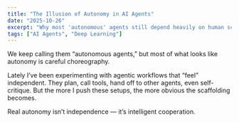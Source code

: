 ```yaml
---
title: "The Illusion of Autonomy in AI Agents"
date: "2025-10-26"
excerpt: "Why most 'autonomous' agents still depend heavily on human scaffolding."
tags: ["AI Agents", "Deep Learning"]
---
```


We keep calling them “autonomous agents,” but most of what looks like autonomy is careful choreography.

Lately I’ve been experimenting with agentic workflows that “feel” independent. They plan, call tools, hand off to other agents, even self-critique. But the more I push these setups, the more obvious the scaffolding becomes.

Real autonomy isn’t independence — it’s intelligent cooperation.
